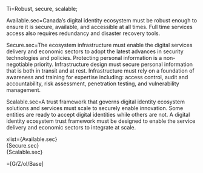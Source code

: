 Ti=Robust, secure, scalable;

Available.sec=Canada’s digital identity ecosystem must be robust enough to ensure it is secure, available, and accessible at all times. Full time services access also requires redundancy and disaster recovery tools.

Secure.sec=The ecosystem infrastructure must enable the digital services delivery and economic sectors to adopt the latest advances in security technologies and policies. Protecting personal information is a non-negotiable priority. Infrastructure design must secure personal information that is both in transit and at rest. Infrastructure must rely on a foundation of awareness and training for expertise including: access control, audit and accountability, risk assessment, penetration testing, and vulnerability management.

Scalable.sec=A trust framework that governs digital identity ecosystem solutions and services must scale to securely enable innovation. Some entities are ready to accept digital identities while others are not. A digital identity ecosystem trust framework must be designed to enable the service delivery and economic sectors to integrate at scale.

xlist={Available.sec}<br>{Secure.sec}<br>{Scalable.sec}

=[G/Z/ol/Base]
